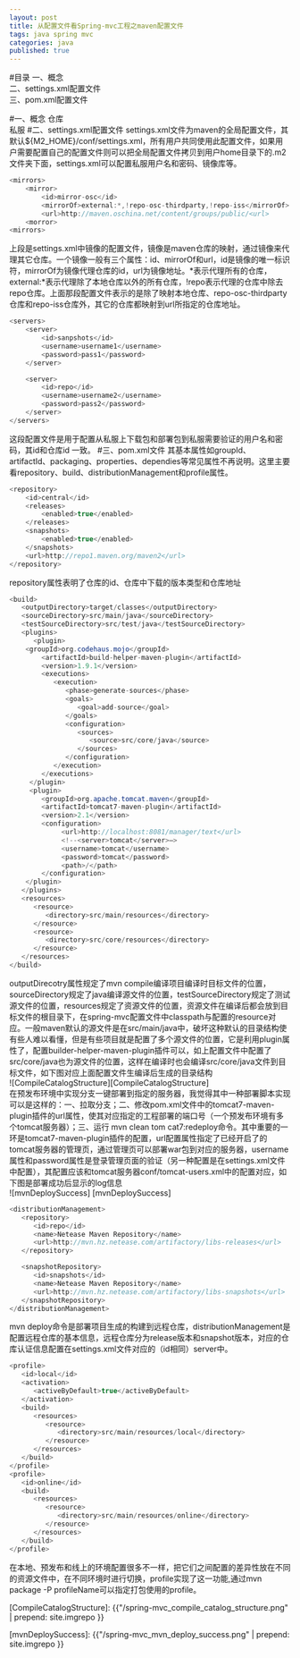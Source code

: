 ```yaml
---
layout: post
title: 从配置文件看Spring-mvc工程之maven配置文件
tags: java spring mvc 
categories: java
published: true
---
```


#目录
一、概念<br/>
二、settings.xml配置文件<br/>
三、pom.xml配置文件<br/>

#一、概念
仓库<br/>
私服
#二、settings.xml配置文件
  settings.xml文件为maven的全局配置文件，其默认${M2_HOME}/conf/settings.xml，所有用户共同使用此配置文件，如果用户需要配置自己的配置文件则可以把全局配置文件拷贝到用户home目录下的.m2文件夹下面，settings.xml可以配置私服用户名和密码、镜像库等。
~~~java
<mirrors>
	<mirror>
		<id>mirror-osc</id>
		<mirrorOf>external:*,!repo-osc-thirdparty,!repo-iss</mirrorOf>
		<url>http://maven.oschina.net/content/groups/public/<url>
	<morror>
<mirrors>
~~~
上段是settings.xml中镜像的配置文件，镜像是maven仓库的映射，通过镜像来代理其它仓库。一个镜像一般有三个属性：id、mirrorOf和url，id是镜像的唯一标识符，mirrorOf为镜像代理仓库的id，url为镜像地址。*表示代理所有的仓库，external:*表示代理除了本地仓库以外的所有仓库，!repo表示代理的仓库中除去repo仓库。上面那段配置文件表示的是除了映射本地仓库、repo-osc-thirdparty仓库和repo-iss仓库外，其它的仓库都映射到url所指定的仓库地址。
~~~java
<servers>
	<server>
		<id>sanpshots</id>
		<username>username1</username>
		<password>pass1</password>
	</server>

	<server>
		<id>repo</id>
		<username>username2</username>
		<password>pass2</password>
	</server>
</servers>
~~~
这段配置文件是用于配置从私服上下载包和部署包到私服需要验证的用户名和密码，其id和仓库id 一致。
#三、pom.xml文件
其基本属性如groupId、artifactId、packaging、properties、dependies等常见属性不再说明。这里主要看repository、build、distributionManagement和profile属性。
~~~java
<repository>
	<id>central</id>
	<releases>
		<enabled>true</enabled>
	</releases>
	<snapshots>
		<enabled>true</enabled>
	</snapshots>		
	<url>http://repo1.maven.org/maven2</url>
</repository>
~~~
repository属性表明了仓库的id、仓库中下载的版本类型和仓库地址
~~~java
<build>
   <outputDirectory>target/classes</outputDirectory>
   <sourceDirectory>src/main/java</sourceDirectory>
   <testSourceDirectory>src/test/java</testSourceDirectory>
   <plugins>
      <plugin>
	<groupId>org.codehaus.mojo</groupId>
        <artifactId>build-helper-maven-plugin</artifactId>
        <version>1.9.1</version>
        <executions>
           <execution>
              <phase>generate-sources</phase>
              <goals>
                 <goal>add-source</goal>
              </goals>
              <configuration>
                 <sources>
                    <source>src/core/java</source>
                 </sources>
              </configuration>
           </execution>
        </executions>
     </plugin>
     <plugin>
        <groupId>org.apache.tomcat.maven</groupId>
        <artifactId>tomcat7-maven-plugin</artifactId>
        <version>2.1</version>
        <configuration>
             <url>http://localhost:8081/manager/text</url>
             <!--<server>tomcat</server>—>
             <username>tomcat</username>
             <password>tomcat</password>
             <path>/</path>
        </configuration>
    </plugin>
   </plugins>
   <resources>
      <resource>
         <directory>src/main/resources</directory>
      </resource>
      <resource>
         <directory>src/core/resources</directory>
      </resource>
   </resources>
</build>
~~~
outputDirecotry属性规定了mvn compile编译项目编译时目标文件的位置，sourceDirectory规定了java编译源文件的位置，testSourceDirectory规定了测试源文件的位置，resources规定了资源文件的位置，资源文件在编译后都会放到目标文件的根目录下，在spring-mvc配置文件中classpath与配置的resource对应。一般maven默认的源文件是在src/main/java中，破坏这种默认的目录结构使有些人难以看懂，但是有些项目就是配置了多个源文件的位置，它是利用plugin属性了，配置builder-helper-maven-plugin插件可以，如上配置文件中配置了src/core/java也为源文件的位置，这样在编译时也会编译src/core/java文件到目标文件，如下图对应上面配置文件生编译后生成的目录结构</br>
![CompileCatalogStructure][CompileCatalogStructure]</br>
在预发布环境中实现分支一键部署到指定的服务器，我觉得其中一种部署脚本实现可以是这样的：一、拉取分支；二、修改pom.xml文件中的tomcat7-maven-plugin插件的url属性，使其对应指定的工程部署的端口号（一个预发布环境有多个tomcat服务器）；三、运行 mvn clean tom
cat7:redeploy命令。其中重要的一环是tomcat7-maven-plugin插件的配置，url配置属性指定了已经开启了的tomcat服务器的管理页，通过管理页可以部署war包到对应的服务器，username属性和password属性是登录管理页面的验证（另一种配置是在settings.xml文件中配置），其配置应该和tomcat服务器conf/tomcat-users.xml中的配置对应，如下图是部署成功后显示的log信息</br>
![mvnDeploySuccess] [mvnDeploySuccess]</br>
~~~java
<distributionManagement>
   <repository>
      <id>repo</id>
      <name>Netease Maven Repository</name>
      <url>http://mvn.hz.netease.com/artifactory/libs-releases</url>
   </repository>

   <snapshotRepository>
      <id>snapshots</id>
      <name>Netease Maven Repository</name>
      <url>http://mvn.hz.netease.com/artifactory/libs-snapshots</url>
   </snapshotRepository>
</distributionManagement>
~~~
mvn deploy命令是部署项目生成的构建到远程仓库，distributionManagement是配置远程仓库的基本信息，远程仓库分为release版本和snapshot版本，对应的仓库认证信息配置在settings.xml文件对应的（id相同）server中。
~~~java
<profile>
   <id>local</id>
   <activation>
      <activeByDefault>true</activeByDefault>
   </activation>
   <build>
      <resources>
         <resource>
            <directory>src/main/resources/local</directory>
         </resource>
      </resources>
   </build>
</profile>
<profile>
   <id>online</id>
   <build>
      <resources>
         <resource>
            <directory>src/main/resources/online</directory>
         </resource>
      </resources>
   </build>
</profile>
~~~
在本地、预发布和线上的环境配置很多不一样，把它们之间配置的差异性放在不同的资源文件中，在不同环境时进行切换，profile实现了这一功能,通过mvn package -P profileName可以指定打包使用的profile。


[CompileCatalogStructure]: {{"/spring-mvc_compile_catalog_structure.png" | prepend: site.imgrepo }}

[mvnDeploySuccess]: {{"/spring-mvc_mvn_deploy_success.png" | prepend: site.imgrepo }}
